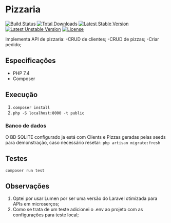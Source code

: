 # Pizzaria

[![Build Status](https://travis-ci.org/laravel/lumen-framework.svg)](https://travis-ci.org/laravel/lumen-framework)
[![Total Downloads](https://poser.pugx.org/laravel/lumen-framework/d/total.svg)](https://packagist.org/packages/laravel/lumen-framework)
[![Latest Stable Version](https://poser.pugx.org/laravel/lumen-framework/v/stable.svg)](https://packagist.org/packages/laravel/lumen-framework)
[![Latest Unstable Version](https://poser.pugx.org/laravel/lumen-framework/v/unstable.svg)](https://packagist.org/packages/laravel/lumen-framework)
[![License](https://poser.pugx.org/laravel/lumen-framework/license.svg)](https://packagist.org/packages/laravel/lumen-framework)

Implementa API de pizzaria:
-CRUD de clientes;
-CRUD de pizzas;
-Criar pedido;

## Especificações
- PHP 7.4
- Composer

## Execução
1. `composer install`
2. `php -S localhost:8000 -t public`

### Banco de dados
O BD SQLITE configurado ja está com Clients e Pizzas geradas pelas seeds para demonstração, caso necessário resetar:
`php artisan migrate:fresh`

## Testes
`composer run test`

## Observações
1. Optei por usar Lumen por ser uma versão do Laravel otimizada para APIs em microserços;
2. Como se trata de um teste adicionei o .env ao projeto com as configurações para teste local;

